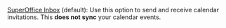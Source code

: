 <!-- markdownlint-disable-file MD041 -->
[SuperOffice Inbox][1] (default): Use this option to send and receive calendar invitations. This **does not sync** your calendar events.

<!-- Referenced links -->
[1]: ../../../../email/inbox/learn/setup.md
